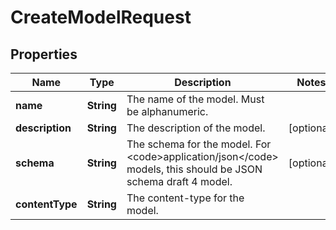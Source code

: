 

# CreateModelRequest


## Properties

| Name | Type | Description | Notes |
|------------ | ------------- | ------------- | -------------|
|**name** | **String** | The name of the model. Must be alphanumeric. |  |
|**description** | **String** | The description of the model. |  [optional] |
|**schema** | **String** | The schema for the model. For &lt;code&gt;application/json&lt;/code&gt; models, this should be JSON schema draft 4 model. |  [optional] |
|**contentType** | **String** | The content-type for the model. |  |



